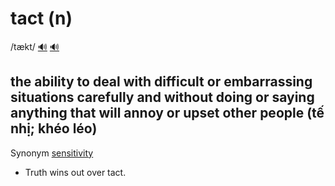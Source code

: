 # tact (n)

/tækt/ [🔊](https://www.oxfordlearnersdictionaries.com/media/english/uk_pron/t/tac/tact_/tact__gb_1.mp3) [🔊](https://www.oxfordlearnersdictionaries.com/media/english/us_pron/t/tac/tact_/tact__us_1.mp3)

## the ability to deal with difficult or embarrassing situations carefully and without doing or saying anything that will annoy or upset other people (tế nhị; khéo léo)

Synonym [sensitivity]()

- Truth wins out over tact.
